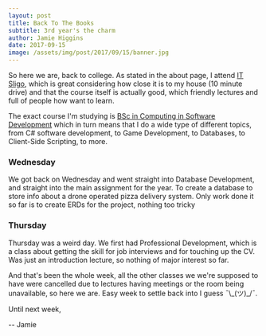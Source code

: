 ```yaml
---
layout: post
title: Back To The Books
subtitle: 3rd year's the charm
author: Jamie Higgins
date: 2017-09-15
image: /assets/img/post/2017/09/15/banner.jpg
---
```


So here we are, back to college. As stated in the about page, I attend [IT Sligo](https://www.itsligo.ie), which is great considering how close it is to my house (10 minute drive) and that the course itself is actually good, which friendly lectures and full of people how want to learn.

The exact course I'm studying is [BSc in Computing in Software Development](https://www.itsligo.ie/courses/bsc-in-computing-in-software-development/) which in turn means that I do a wide type of different topics, from C# software development, to Game Development, to Databases, to Client-Side Scripting, to more.

### Wednesday

We got back on Wednesday and went straight into Database Development, and straight into the main assignment for the year. To create a database to store info about a drone operated pizza delivery system. Only work done it so far is to create ERDs for the project, nothing too tricky

### Thursday

Thursday was a weird day. We first had Professional Development, which is a class about getting the skill for job interviews and for touching up the CV. Was just an introduction lecture, so nothing of major interest so far.

And that's been the whole week, all the other classes we we're supposed to have were cancelled due to lectures having meetings or the room being unavailable, so here we are. Easy week to settle back into I guess ¯\\\_(ツ)_/¯.

Until next week,

-- Jamie